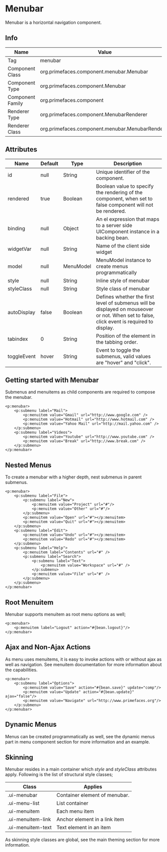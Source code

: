 # Menubar

Menubar is a horizontal navigation component.

## Info

| Name | Value |
| --- | --- |
| Tag | menubar
| Component Class | org.primefaces.component.menubar.Menubar
| Component Type | org.primefaces.component.Menubar
| Component Family | org.primefaces.component |
| Renderer Type | org.primefaces.component.MenubarRenderer
| Renderer Class | org.primefaces.component.menubar.MenubarRenderer

## Attributes

| Name | Default | Type | Description | 
| --- | --- | --- | --- |
id | null | String | Unique identifier of the component.
rendered | true | Boolean | Boolean value to specify the rendering of the component, when set to false component will not be rendered.
binding | null | Object | An el expression that maps to a server side UIComponent instance in a backing bean.
widgetVar | null | String | Name of the client side widget
model | null | MenuModel | MenuModel instance to create menus programmatically
style | null | String | Inline style of menubar
styleClass | null | String | Style class of menubar
autoDisplay | false | Boolean | Defines whether the first level of submenus will be displayed on mouseover or not. When set to false, click event is required to display.
tabindex | 0 | String | Position of the element in the tabbing order.
toggleEvent | hover | String | Event to toggle the submenus, valid values are "hover" and "click".

## Getting started with Menubar
Submenus and menuitems as child components are required to compose the menubar.

```xhtml
<p:menubar>
    <p:submenu label="Mail">
        <p:menuitem value="Gmail" url="http://www.google.com" />
        <p:menuitem value="Hotmail" url="http://www.hotmail.com" />
        <p:menuitem value="Yahoo Mail" url="http://mail.yahoo.com" />
    </p:submenu>
    <p:submenu label="Videos">
        <p:menuitem value="Youtube" url="http://www.youtube.com" />
        <p:menuitem value="Break" url="http://www.break.com" />
    </p:submenu>
</p:menubar>
```
## Nested Menus
To create a menubar with a higher depth, nest submenus in parent submenus.

```xhtml
<p:menubar>
    <p:submenu label="File">
        <p:submenu label="New">
            <p:menuitem value="Project" url="#"/>
            <p:menuitem value="Other" url="#"/>
        </p:submenu>
        <p:menuitem value="Open" url="#"></p:menuitem>
        <p:menuitem value="Quit" url="#"></p:menuitem>
    </p:submenu>
    <p:submenu label="Edit">
        <p:menuitem value="Undo" url="#"></p:menuitem>
        <p:menuitem value="Redo" url="#"></p:menuitem>
    </p:submenu>
    <p:submenu label="Help">
        <p:menuitem label="Contents" url="#" />
        <p:submenu label="Search">
            <p:submenu label="Text">
                <p:menuitem value="Workspace" url="#" />
            </p:submenu>
            <p:menuitem value="File" url="#" />
        </p:submenu>
    </p:submenu>
</p:menubar>
```

## Root Menuitem
Menubar supports menuitem as root menu options as well;

```xhtml
<p:menubar>
    <p:menuitem label="Logout" action="#{bean.logout}"/>
</p:menubar>
```
## Ajax and Non-Ajax Actions
As menu uses menuitems, it is easy to invoke actions with or without ajax as well as navigation. See
menuitem documentation for more information about the capabilities.

```xhtml
<p:menubar>
    <p:submenu label="Options">
        <p:menuitem value="Save" action="#{bean.save}" update="comp"/>
        <p:menuitem value="Update" action="#{bean.update}" ajax="false"/>
        <p:menuitem value="Navigate" url="http://www.primefaces.org"/>
    </p:submenu>
</p:menubar>
```
## Dynamic Menus
Menus can be created programmatically as well, see the dynamic menus part in menu component
section for more information and an example.

## Skinning
Menubar resides in a main container which _style_ and _styleClass_ attributes apply. Following is the
list of structural style classes;

| Class | Applies | 
| --- | --- | 
.ui-menubar | Container element of menubar.
.ui-menu-list | List container
.ui-menuitem | Each menu item
.ui-menuitem-link | Anchor element in a link item
.ui-menuitem-text | Text element in an item

As skinning style classes are global, see the main theming section for more information.

